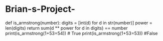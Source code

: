 # Brian-s-Project-
def is_armstrong(number):     digits = [int(d) for d in str(number)]     power = len(digits)     return sum(d ** power for d in digits) == number  print(is_armstrong(1+53=54))  # True print(is_armstrong(1+53=53))  #False
